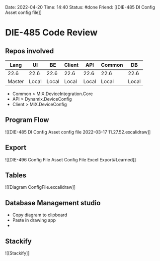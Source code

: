Date: 2022-04-20 Time: 14:40
Status: #done
Friend: [[DIE-485 DI Config Asset config file]]

# DIE-485 Code Review

## Repos involved

| Lang  | UI    | BE    | Client | API   | Common | DB    |
| ----- | ----- | ----- | ------ | ----- | ------ | ----- |
| 22.6  | 22.6  | 22.6  | 22.6   | 22.6  | 22.6   | 22.6  |
| Master | Local | Local | Local  | Local | Local  | Local | 

- Common > MiX.DeviceIntegration.Core
- API > Dynamix.DeviceConfig
- Client > MiX.DeviceConfig

## Program Flow

![[DIE-485 DI Config Asset config file 2022-03-17 11.27.52.excalidraw]]

## Export

![[DIE-496 Config File Asset Config File Excel Export#Learned]]

## Tables

![[Diagram ConfigFile.excalidraw]]
## Database Management studio

- Copy diagram to clipboard
- Paste in drawing app
- 

## Stackify

![[Stackify]]